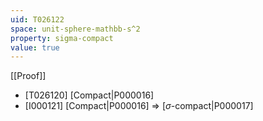 ```yaml
---
uid: T026122
space: unit-sphere-mathbb-s^2
property: sigma-compact
value: true
---
```

[[Proof]]

* [T026120] [Compact|P000016]
* [I000121] [Compact|P000016] => [$\sigma$-compact|P000017]

